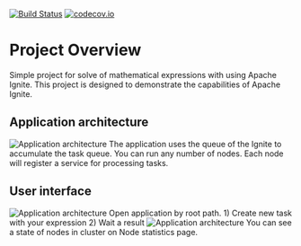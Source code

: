 [![Build Status](https://travis-ci.org/AlexKbit/ignite-intro.svg?branch=develop)](https://travis-ci.org/AlexKbit/ignite-intro)
[![codecov.io](https://codecov.io/github/AlexKbit/ignite-intro/coverage.svg?branch=develop)](https://codecov.io/gh/AlexKbit/ignite-intro?branch=develop)

# Project Overview #

Simple project for solve of mathematical expressions with using Apache Ignite.
This project is designed to demonstrate the capabilities of Apache Ignite.

## Application architecture
<img alt="Application architecture" src="https://ndownloader.figshare.com/files/9567505/preview/9567505/preview.jpg">
The application uses the queue of the Ignite to accumulate the task queue.
You can run any number of nodes. Each node will register a service for processing tasks.

## User interface

<img alt="Application architecture" src="https://ndownloader.figshare.com/files/9567496/preview/9567496/preview.jpg">
Open application by root path.
1) Create new task with your expression
2) Wait a result

<img alt="Application architecture" src="https://ndownloader.figshare.com/files/9567499/preview/9567499/preview.jpg">
You can see a state of nodes in cluster on Node statistics page.

